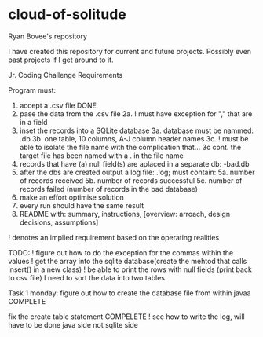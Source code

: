 # cloud-of-solitude
Ryan Bovee's repository

I have created this repository for current and future projects.
Possibly even past projects if I get around to it.


Jr. Coding Challenge Requirements

Program must:
1. accept a .csv file DONE
2. pase the data from the .csv file 
    2a. ! must have exception for "," that are in a field
3. inset the records into a SQLite database
    3a. database must be nammed: <input-filename>.db
    3b. one table, 10 columns, A-J column header names
    3c. ! must be able to isolate the file name with the complication that...
    3c cont. the target file has been named with a . in the file name
4. records that have (a) null field(s) are aplaced in a separate db: <input-filename>-bad.db
5. after the dbs are created output a log file: <input-filename>.log; must contain:
    5a. number of records received
    5b. number of records successful
    5c. number of records failed (number of records in the bad database)
6. make an effort optimise solution
7. every run should have the same result
8. README with: summary, instructions, [overview: arroach, design decisions, assumptions]

! denotes an implied requirement based on the operating realities


TODO:
! figure out how to do the exception for the commas within the values
! get the array into the sqlite database(create the mehtod that calls insert() in a new class)
! be able to print the rows with null fields (print back to csv file)
I need to sort the data into two tables

Task 1 monday: figure out how to create the database file from within javaa COMPLETE

fix the create table statement COMPELETE
! see how to write the log, will have to be done java side not sqlite side

